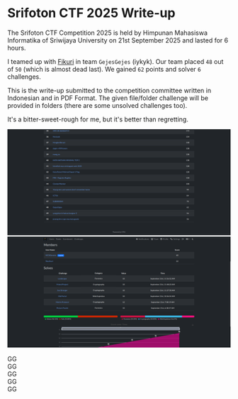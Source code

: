 # Srifoton CTF 2025 Write-up

The Srifoton CTF Competition 2025 is held by Himpunan Mahasiswa Informatika of Sriwijaya University on 21st September 2025 and lasted for 6 hours.

I teamed up with [Fikuri](https://github.com/FikuriKuri) in team `GejesGejes` (iykyk). Our team placed `48` out of `50` (which is almost dead last). We gained `62` points and solver `6` challenges.

This is the write-up submitted to the competition committee written in Indonesian and in PDF Format. The given file/folder challenge will be provided in folders (there are some unsolved challenges too).

It's a bitter-sweet-rough for me, but it's better than regretting.

![](leaderboard.png)
![](team.png)

GG\
GG\
GG\
GG\
GG